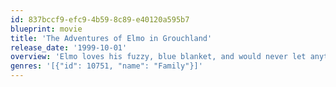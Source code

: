 ```yaml
---
id: 837bccf9-efc9-4b59-8c89-e40120a595b7
blueprint: movie
title: 'The Adventures of Elmo in Grouchland'
release_date: '1999-10-01'
overview: 'Elmo loves his fuzzy, blue blanket, and would never let anything happen to it. However, a tug-of-war with his friend Zoe sends his blanket to a faraway land, and Elmo in hot pursuit. Facing life without his cherished blanket, Elmo musters all of his determination and courage and heads off on an action-packed rescue mission that plunges him into Grouchland-a place full of grouchy creatures, stinky garbage and the villainous Huxley. Along the way, Elmo learns an important lesson about sharing, realizing that he was selfish with his friend and responsible for what happened.'
genres: '[{"id": 10751, "name": "Family"}]'
---
```

